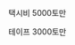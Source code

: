 <span style="font-family:AppleSDGothicNeo-Regular;color:#000ff;">택시비</span> <span style="color:#000ff;">5000</span><span style="font-family:AppleSDGothicNeo-Regular;color:#000ff;">토만</span>

<span style="font-family:AppleSDGothicNeo-Regular;color:#000ff;">테이프</span> <span style="color:#000ff;">3000</span><span style="font-family:AppleSDGothicNeo-Regular;color:#000ff;">토만</span>